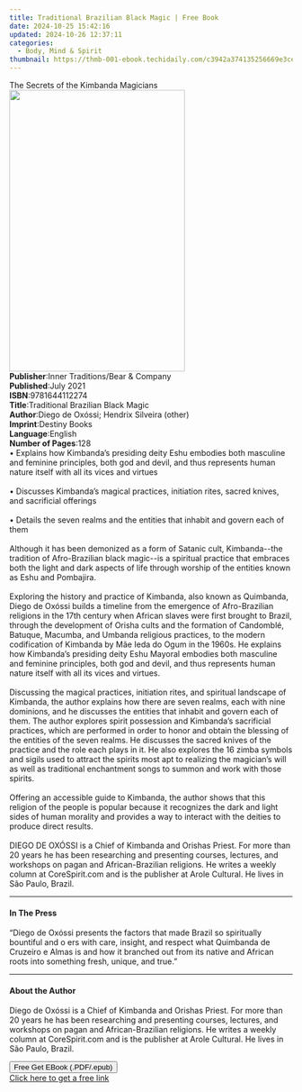 ```yaml
---
title: Traditional Brazilian Black Magic | Free Book
date: 2024-10-25 15:42:16
updated: 2024-10-26 12:37:11
categories:
  - Body, Mind & Spirit
thumbnail: https://thmb-001-ebook.techidaily.com/c3942a374135256669e3ce784b7509dd7a0f00b09d59dafcd4dc039f5c1dd7f1.jpg
---
```

<main id="book-container">
  <div class="flex flex-col">
    <div class="book-brief flex-1 py-6 px-4 sm:p-6 md:py-10 md:px-8">
      <!-- brief-->
      <div class="book-brief-main">The Secrets of the Kimbanda Magicians</div>
    </div>
    <div
      class="book-meta-info flex-1 grid gap-4 col-start-1 col-end-3 row-start-1 sm:mb-6 sm:grid-cols-4 lg:gap-6 lg:col-start-2 lg:row-end-6 lg:row-span-6 lg:mb-0"
    >
      <div
        class="book-meta-info-left place-content-center mt-4 p-4 text-sm leading-6 col-start-2 col-span-2 dark:text-slate-400"
      >
        <img
          class="w-full h-500 object-cover rounded-lg sm:h-255 sm:col-span-2 lg:col-span-full"
          src="https://img-001-ebook.techidaily.com/7de1c812dc79fc828718e98c4a8663938b4b0b6a29c205ab35ea44a20b54e37b.jpg"
          alt=""
          width="312"
          height="500"
        />
      </div>
      <div
        class="book-meta-info-right mt-2 col-start-1 row-start-2 col-span-3 self-center"
      >
        <!-- meta data  -->
        <div class="flex flex-col px-4 md:px-8">
          <div class="flex-1">
            <strong>Publisher</strong>:<span class="px-2"
              >Inner Traditions/Bear &amp; Company</span
            >
          </div>
          <div class="flex-1">
            <strong>Published</strong>:<span class="px-2">July 2021</span>
          </div>
          <div class="flex-1">
            <strong>ISBN</strong>:<span class="px-2">9781644112274</span>
          </div>
          <div class="flex-1">
            <strong>Title</strong>:<span class="px-2"
              >Traditional Brazilian Black Magic</span
            >
          </div>
          <div class="flex-1">
            <strong>Author</strong>:<span class="px-2"
              >Diego de Oxóssi; Hendrix Silveira (other)</span
            >
          </div>
          <div class="flex-1">
            <strong>Imprint</strong>:<span class="px-2">Destiny Books</span>
          </div>
          <div class="flex-1">
            <strong>Language</strong>:<span class="px-2">English</span>
          </div>
          <div class="flex-1">
            <strong>Number of Pages</strong>:<span class="px-2">128</span>
          </div>
        </div>
      </div>
    </div>
    <div class="book-description flex-1 py-6 px-4 sm:p-6 md:py-10 md:px-8">
      <div class="book-description-main">
        <div accordion-content="" id="description">
          • Explains how Kimbanda’s presiding deity Eshu embodies both masculine
          and feminine principles, both god and devil, and thus represents human
          nature itself with all its vices and virtues <br /><br />• Discusses
          Kimbanda’s magical practices, initiation rites, sacred knives, and
          sacrificial offerings <br /><br />• Details the seven realms and the
          entities that inhabit and govern each of them <br /><br />Although it
          has been demonized as a form of Satanic cult, Kimbanda--the tradition
          of Afro-Brazilian black magic--is a spiritual practice that embraces
          both the light and dark aspects of life through worship of the
          entities known as Eshu and Pombajira. <br /><br />Exploring the
          history and practice of Kimbanda, also known as Quimbanda, Diego de
          Oxóssi builds a timeline from the emergence of Afro-Brazilian
          religions in the 17th century when African slaves were first brought
          to Brazil, through the development of Orisha cults and the formation
          of Candomblé, Batuque, Macumba, and Umbanda religious practices, to
          the modern codification of Kimbanda by Mãe Ieda do Ogum in the 1960s.
          He explains how Kimbanda’s presiding deity Eshu Mayoral embodies both
          masculine and feminine principles, both god and devil, and thus
          represents human nature itself with all its vices and virtues.
          <br /><br />Discussing the magical practices, initiation rites, and
          spiritual landscape of Kimbanda, the author explains how there are
          seven realms, each with nine dominions, and he discusses the entities
          that inhabit and govern each of them. The author explores spirit
          possession and Kimbanda’s sacrificial practices, which are performed
          in order to honor and obtain the blessing of the entities of the seven
          realms. He discusses the sacred knives of the practice and the role
          each plays in it. He also explores the 16 zimba symbols and sigils
          used to attract the spirits most apt to realizing the magician’s will
          as well as traditional enchantment songs to summon and work with those
          spirits. <br /><br />Offering an accessible guide to Kimbanda, the
          author shows that this religion of the people is popular because it
          recognizes the dark and light sides of human morality and provides a
          way to interact with the deities to produce direct results.
          <br /><br />DIEGO DE OXÓSSI is a Chief of Kimbanda and Orishas Priest.
          For more than 20 years he has been researching and presenting courses,
          lectures, and workshops on pagan and African-Brazilian religions. He
          writes a weekly column at CoreSpirit.com and is the publisher at Arole
          Cultural. He lives in São Paulo, Brazil.
        </div>
        <div class="accordion-fader"></div>
      </div>
    </div>
    <div class="book-excerpts flex-1 py-6 px-4 sm:p-6 md:py-10 md:px-8">
      <!-- excerpts-->
      <div class="book-excerpts-main">
        <hr />
        <h4 class="placeholder placeholder-heading">
          <span>In The Press</span>
        </h4>
        <p>
          “Diego de Oxóssi presents the factors that made Brazil so spiritually
          bountiful and o ers with care, insight, and respect what Quimbanda de
          Cruzeiro e Almas is and how it branched out from its native and
          African roots into something fresh, unique, and true.”
        </p>
      </div>
    </div>
    <div class="book-about-author flex-1 py-6 px-4 sm:p-6 md:py-10 md:px-8">
      <!-- about author-->
      <div class="book-main-author-main">
        <hr />
        <h4 class="placeholder placeholder-heading">
          <span>About the Author</span>
        </h4>
        <p>
          Diego de Oxóssi is a Chief of Kimbanda and Orishas Priest. For more
          than 20 years he has been researching and presenting courses,
          lectures, and workshops on pagan and African-Brazilian religions. He
          writes a weekly column at CoreSpirit.com and is the publisher at Arole
          Cultural. He lives in São Paulo, Brazil.
        </p>
      </div>
    </div>
    <div class="book-free-get flex-1 py-6 px-4 sm:p-6 md:py-10 md:px-8">
      <button
        id="btn-free-get"
        class="bg-blue-500 hover:bg-blue-700 text-white font-bold py-2 px-4 rounded"
      >
        Free Get EBook (.PDF/.epub)
      </button>
      <div id="countdown-display" class="px-2 text-lg mt-2"></div>
      <a
        id="free-link"
        class="hidden bg-blue-500 hover:bg-blue-700 text-white font-bold py-2 px-4 rounded"
        href="https://www.ebooks.com/en-us/book/210133177/traditional-brazilian-black-magic/diego-de-ox-ssi/"
        target="_blank"
        >Click here to get a free link</a
      >
    </div>
    <script>
      let countdownTime = 0;
      let countdownInterval = null;
      document
        .getElementById('btn-free-get')
        .addEventListener('click', startCountdown);
      function startCountdown() {
        countdownTime = new Date().getTime() + 60000 * 3;
        countdownInterval = setInterval(updateCountdown, 1000);
        document.getElementById('btn-free-get').disabled = true;
        document
          .getElementById('btn-free-get')
          .classList.add('bg-gray-500', 'cursor-not-allowed');
      }
      function updateCountdown() {
        let currentTime = new Date().getTime();
        let timeLeft = countdownTime - currentTime;
        let secondsLeft = Math.floor(timeLeft / 1000);
        document.getElementById('countdown-display').innerHTML =
          `Remaining time: ${secondsLeft} seconds.`;
        if (secondsLeft <= 0) {
          clearInterval(countdownInterval);
          document.getElementById('btn-free-get').classList.add('hidden');
          document.getElementById('free-link').classList.remove('hidden');
          document.getElementById('countdown-display').innerHTML = '';
        }
      }
    </script>
  </div>
</main>
